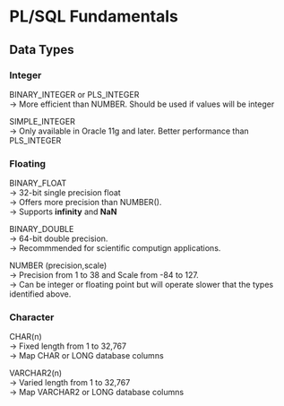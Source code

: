 # PL/SQL Fundamentals

## Data Types

### Integer

BINARY\_INTEGER or PLS\_INTEGER \
&#x20;\-> More efficient than NUMBER. Should be used if values will be integer

SIMPLE\_INTEGER \
\-> Only available in Oracle 11g and later. Better performance than PLS\_INTEGER

### Floating

BINARY\_FLOAT\
&#x20;\-> 32-bit single precision float\
&#x20;\-> Offers more precision than NUMBER(). \
&#x20;\-> Supports **infinity** and **NaN**

BINARY\_DOUBLE\
&#x20;\-> 64-bit double precision.\
&#x20;\-> Recommmended for scientific computign applications.

NUMBER (precision,scale)\
&#x20;\-> Precision from 1 to 38 and Scale from -84 to 127.\
&#x20;\-> Can be integer or floating point but will operate slower that the types identified above.

### Character

CHAR(n)\
&#x20;\-> Fixed length from 1 to 32,767\
&#x20;\-> Map CHAR or LONG database columns

VARCHAR2(n)\
&#x20;\-> Varied length from 1 to 32,767\
&#x20;\-> Map VARCHAR2 or LONG database columns

